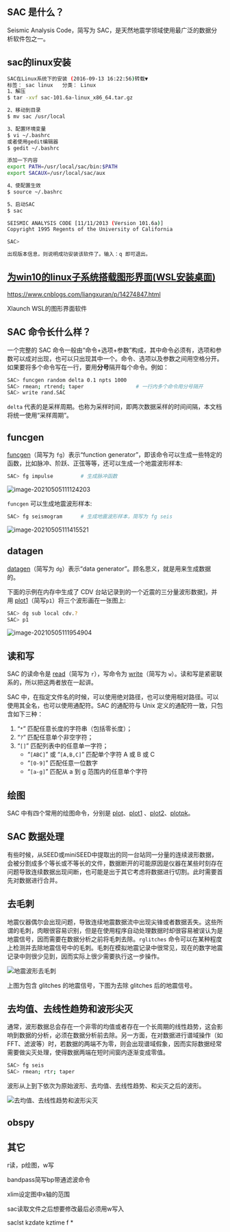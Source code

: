 ## SAC 是什么？

Seismic Analysis Code，简写为 SAC，是天然地震学领域使用最广泛的数据分析软件包之一。

## sac的linux安装

```sh
SAC在Linux系统下的安装 (2016-09-13 16:22:56)转载▼
标签： sac linux	分类： Linux
1、解压
$ tar -xvf sac-101.6a-linux_x86_64.tar.gz

2、移动到目录
$ mv sac /usr/local

3、配置环境变量
$ vi ~/.bashrc
或者使用gedit编辑器
$ gedit ~/.bashrc

添加一下内容
export PATH=/usr/local/sac/bin:$PATH
export SACAUX=/usr/local/sac/aux

4、使配置生效
$ source ~/.bashrc

5、启动SAC
$ sac

SEISMIC ANALYSIS CODE [11/11/2013 (Version 101.6a)]
Copyright 1995 Regents of the University of California 

SAC>

出现版本信息，则说明成功安装该软件了。输入：q 即可退出。
```

## [为win10的linux子系统搭载图形界面(WSL安装桌面)](https://www.cnblogs.com/liangxuran/p/14274847.html)

https://www.cnblogs.com/liangxuran/p/14274847.html

Xlaunch  WSL的图形界面软件

## SAC 命令长什么样？

一个完整的 SAC 命令一般由“命令+选项+参数”构成，其中命令必须有，选项和参数可以成对出现，也可以只出现其中一个。命令、选项以及参数之间用空格分开。如果要将多个命令写在一行，要用**分号**隔开每个命令。例如：

```sh
SAC> funcgen random delta 0.1 npts 1000
SAC> rmean; rtrend; taper                 # 一行内多个命令用分号隔开
SAC> write rand.SAC
```

`delta` 代表的是采样周期。也称为采样时间，即两次数据采样的时间间隔，本文档将统一使用“采样周期”。

## funcgen

[funcgen](https://seisman.github.io/SAC_Docs_zh/commands/funcgen/)（简写为 `fg`）表示“function generator”，即该命令可以生成一些特定的函数，比如脉冲、阶跃、正弦等等，还可以生成一个地震波形样本:

```sh
SAC> fg impulse         # 生成脉冲函数
```

![image-20210505111124203](C:\Users\hp\AppData\Roaming\Typora\typora-user-images\image-20210505111124203.png)

`funcgen` 可以生成地震波形样本:

```sh
SAC> fg seismogram      # 生成地震波形样本，简写为 fg seis
```

![image-20210505111415521](C:\Users\hp\AppData\Roaming\Typora\typora-user-images\image-20210505111415521.png)

## datagen

[datagen](https://seisman.github.io/SAC_Docs_zh/commands/datagen/)（简写为 `dg`）表示“data generator”。顾名思义，就是用来生成数据的。

下面的示例在内存中生成了 CDV 台站记录到的一个近震的三分量波形数据[1](https://seisman.github.io/SAC_Docs_zh/basis/funcgen-and-datagen/#id3)，并用 [plot1](https://seisman.github.io/SAC_Docs_zh/commands/plot1/)（简写`p1`）将三个波形画在一张图上:

```sh
SAC> dg sub local cdv.?
SAC> p1
```

![image-20210505111954904](C:\Users\hp\AppData\Roaming\Typora\typora-user-images\image-20210505111954904.png)

## 读和写

SAC 的读命令是 [read](https://seisman.github.io/SAC_Docs_zh/commands/read/)（简写为 `r`），写命令为 [write](https://seisman.github.io/SAC_Docs_zh/commands/write/)（简写为 `w`）。读和写是紧密联系的，所以把这两者放在一起讲。

SAC 中，在指定文件名的时候，可以使用绝对路径，也可以使用相对路径。可以使用其全名，也可以使用通配符。SAC 的通配符与 Unix 定义的通配符一致，只包含如下三种：

1. “`*`” 匹配任意长度的字符串（包括零长度）；
2. “`?`” 匹配任意单个非空字符；
3. “`[]`” 匹配列表中的任意单一字符；
   - “`[ABC]`” 或 “`[A,B,C]`” 匹配单个字符 A 或 B 或 C
   - “`[0-9]`” 匹配任意一位数字
   - “`[a-g]`” 匹配从 a 到 g 范围内的任意单个字符

## 绘图

SAC 中有四个常用的绘图命令，分别是 [plot](https://seisman.github.io/SAC_Docs_zh/commands/plot/)、[plot1](https://seisman.github.io/SAC_Docs_zh/commands/plot1/) 、[plot2](https://seisman.github.io/SAC_Docs_zh/commands/plot2/)、[plotpk](https://seisman.github.io/SAC_Docs_zh/commands/plotpk/)。

## SAC 数据处理

有些时候，从SEED或miniSEED中提取出的同一台站同一分量的连续波形数据，会被分割成多个等长或不等长的文件，数据断开的可能原因是仪器在某些时刻存在问题导致连续数据出现间断，也可能是出于其它考虑将数据进行切割。此时需要首先对数据进行合并。

## 去毛刺

地震仪器偶尔会出现问题，导致连续地震数据流中出现尖锋或者数据丢失。这些所谓的毛刺，肉眼很容易识别，但是在使用程序自动处理数据时却很容易被误认为是地震信号，因而需要在数据分析之前将毛刺去除。`rglitches` 命令可以在某种程度上检测并去除地震信号中的毛刺。毛刺在模拟地震记录中很常见，现在的数字地震记录中则很少见到，因而实际上很少需要执行这一步操作。

![地震波形去毛刺](https://seisman.github.io/SAC_Docs_zh/_images/rglitches.png)

上图为包含 glitches 的地震信号，下图为去除 glitches 后的地震信号。

## 去均值、去线性趋势和波形尖灭

通常，波形数据总会存在一个非零的均值或者存在一个长周期的线性趋势，这会影响到数据的分析，必须在数据分析前去除。另一方面，在对数据进行谱域操作（如FFT、滤波等）时，若数据的两端不为零，则会出现谱域假象，因而实际数据经常需要做尖灭处理，使得数据两端在短时间窗内逐渐变成零值。

```sh
SAC> fg seis
SAC> rmean; rtr; taper
```

波形从上到下依次为原始波形、去均值、去线性趋势、和尖灭之后的波形。

![去均值、去线性趋势和波形尖灭](https://seisman.github.io/SAC_Docs_zh/_images/rmean-rtrend-taper.png)



## obspy



## 其它

r读，p绘图，w写

bandpass简写bp带通滤波命令

xlim设定图中x轴的范围

sac读取文件之后想要修改最后必须用w写入

saclst kzdate kztime f *
